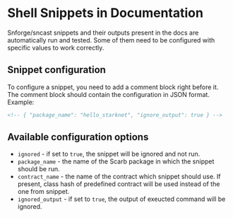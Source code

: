 # Shell Snippets in Documentation

Snforge/sncast snippets and their outputs present in the docs are automatically run and tested. Some of them need to be configured with specific values to work correctly.

## Snippet configuration

To configure a snippet, you need to add a comment block right before it. The comment block should contain the configuration in JSON format. Example:

```markdown
<!-- { "package_name": "hello_starknet", "ignore_output": true } -->
```

## Available configuration options

- `ignored` - if set to `true`, the snippet will be ignored and not run.
- `package_name` - the name of the Scarb package in which the snippet should be run.
- `contract_name` - the name of the contract which snippet should use. If present, class hash of predefined contract will be used instead of the one from snippet.
- `ignored_output` - if set to `true`, the output of exeucted command will be ignored.
